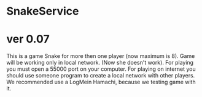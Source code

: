 # SnakeService
# ver 0.07
This is a game Snake for more then one player (now maximum is 8). 
Game will be working only in local network. (Now she doesn't work).
For playing you must open a 55000 port on your computer.
For playing on internet you should use someone program to create a local network with other players. 
We recommended use a LogMein Hamachi, because we testing game with it.
